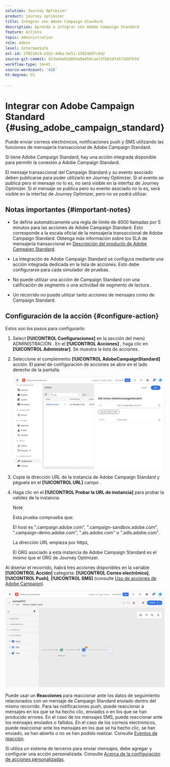 ```yaml
---
solution: Journey Optimizer
product: journey optimizer
title: Integrar con Adobe Campaign Standard
description: Aprenda a integrar con Adobe Campaign Standard
feature: Actions
topic: Administration
role: Admin
level: Intermediate
exl-id: 2f0218c9-e1b1-44ba-be51-15824b9fc6d2
source-git-commit: d17e64e03d093a8a459caef2fb0197a5710dfb7d
workflow-type: tm+mt
source-wordcount: '426'
ht-degree: 5%

---
```


# Integrar con Adobe Campaign Standard {#using_adobe_campaign_standard}

Puede enviar correos electrónicos, notificaciones push y SMS utilizando las funciones de mensajería transaccional de Adobe Campaign Standard.

Si tiene Adobe Campaign Standard, hay una acción integrada disponible para permitir la conexión a Adobe Campaign Standard.

El mensaje transaccional del Campaign Standard y su evento asociado deben publicarse para poder utilizarlo en Journey Optimizer. Si el evento se publica pero el mensaje no lo es, no será visible en la interfaz de Journey Optimizer. Si el mensaje se publica pero su evento asociado no lo es, será visible en la interfaz de Journey Optimizer, pero no se podrá utilizar.

## Notas importantes {#important-notes}

* Se define automáticamente una regla de límite de 4000 llamadas por 5 minutos para las acciones de Adobe Campaign Standard. Esto corresponde a la escala oficial de la mensajería transaccional de Adobe Campaign Standard. Obtenga más información sobre los SLA de mensajería transaccional en [Descripción del producto de Adobe Campaign Standard](https://helpx.adobe.com/legal/product-descriptions/campaign-standard.html).

* La integración de Adobe Campaign Standard se configura mediante una acción integrada dedicada en la lista de acciones. Esto debe configurarse para cada simulador de pruebas.

* No puede utilizar una acción de Campaign Standard con una calificación de segmento o una actividad de segmento de lectura .

* Un recorrido no puede utilizar tanto acciones de mensajes como de Campaign Standard.

## Configuración de la acción {#configure-action}

Estos son los pasos para configurarlo:

1. Select **[!UICONTROL Configuraciones]** en la sección del menú ADMINISTRACIÓN . En el  **[!UICONTROL Acciones]** , haga clic en **[!UICONTROL Administrar]**. Se muestra la lista de acciones.

1. Seleccione el complemento **[!UICONTROL AdobeCampaignStandard]** acción. El panel de configuración de acciones se abre en el lado derecho de la pantalla.

   ![](assets/actioncampaign.png)

1. Copie la dirección URL de la instancia de Adobe Campaign Standard y péguela en el **[!UICONTROL URL]** campo .

1. Haga clic en el **[!UICONTROL Probar la URL de instancia]** para probar la validez de la instancia.

   >[!NOTE]
   >
   >Esta prueba comprueba que:
   >
   >El host es &quot;.campaign.adobe.com&quot;, &quot;.campaign-sandbox.adobe.com&quot;, &quot;.campaign-demo.adobe.com&quot;, &quot;.ats.adobe.com&quot; o &quot;.adls.adobe.com&quot;.
   >
   >La dirección URL empieza por https,
   >
   >El ORG asociado a esta instancia de Adobe Campaign Standard es el mismo que el ORG de Journey Optimizer.

Al diseñar el recorrido, habrá tres acciones disponibles en la variable **[!UICONTROL Acción]** categoría: **[!UICONTROL Correo electrónico]**, **[!UICONTROL Push]**, **[!UICONTROL SMS]** (consulte [Uso de acciones de Adobe Campaign](../building-journeys/using-adobe-campaign-standard.md)).

![](assets/journey58.png)

Puede usar un **Reacciones** para reaccionar ante los datos de seguimiento relacionados con un mensaje de Campaign Standard enviado dentro del mismo recorrido. Para las notificaciones push, puede reaccionar a mensajes en los que se ha hecho clic, enviados o en los que se han producido errores. En el caso de los mensajes SMS, puede reaccionar ante los mensajes enviados o fallidos. En el caso de los correos electrónicos, puede reaccionar ante los mensajes en los que se ha hecho clic, se han enviado, se han abierto o no se han podido realizar. Consulte [Eventos de reacción](../building-journeys/reaction-events.md).

Si utiliza un sistema de terceros para enviar mensajes, debe agregar y configurar una acción personalizada. Consulte [Acerca de la configuración de acciones personalizadas](../action/about-custom-action-configuration.md).
